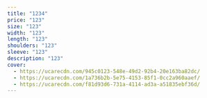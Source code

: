 ```yaml
---
title: "1234"
price: "123"
size: "123"
width: "123"
length: "123"
shoulders: "123"
sleeve: "123"
description: "123"
cover:
  - https://ucarecdn.com/945c0123-548e-49d2-92b4-20e163ba82dc/
  - https://ucarecdn.com/1a736b2b-5e75-4153-85f1-0cc2a960aaef/
  - https://ucarecdn.com/f81d93d6-731a-4114-ad3a-a51835ebf36d/
---
```

